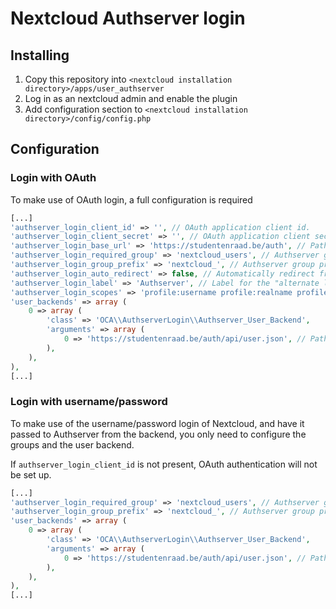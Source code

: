 # Nextcloud Authserver login

## Installing

1. Copy this repository into `<nextcloud installation directory>/apps/user_authserver`
2. Log in as an nextcloud admin and enable the plugin
3. Add configuration section to `<nextcloud installation directory>/config/config.php`

## Configuration

### Login with OAuth

To make use of OAuth login, a full configuration is required

```php
[...]
'authserver_login_client_id' => '', // OAuth application client id. 
'authserver_login_client_secret' => '', // OAuth application client secret
'authserver_login_base_url' => 'https://studentenraad.be/auth', // Path the the authserver installation
'authserver_login_required_group' => 'nextcloud_users', // Authserver group that users have to be member of to be granted access to Nextcloud
'authserver_login_group_prefix' => 'nextcloud_', // Authserver group prefix. All Authserver groups that start with this prefix will be mapped to the corresponding Nextcloud group (without the prefix)
'authserver_login_auto_redirect' => false, // Automatically redirect from the login page to OAuth login (defaults to false)
'authserver_login_label' => 'Authserver', // Label for the "alternate login" button (defaults to "Authserver")
'authserver_login_scopes' => 'profile:username profile:realname profile:email profile:groups' // OAuth scopes to request (defaults to 'profile:username profile:realname profile:email profile:groups')
'user_backends' => array (
    0 => array (
        'class' => 'OCA\\AuthserverLogin\\Authserver_User_Backend',
        'arguments' => array (
            0 => 'https://studentenraad.be/auth/api/user.json', // Path to authserver /api/user.json
        ),
    ),
),
[...]
```

### Login with username/password

To make use of the username/password login of Nextcloud, and have it passed to Authserver from the backend,
you only need to configure the groups and the user backend.

If `authserver_login_client_id` is not present, OAuth authentication will not be set up.


```php
[...]
'authserver_login_required_group' => 'nextcloud_users', // Authserver group that users have to be member of to be granted access to OwnCloud
'authserver_login_group_prefix' => 'nextcloud_', // Authserver group prefix. All Authserver groups that start with this prefix will be mapped to the corresponding OwnCloud group (without the prefix)
'user_backends' => array (
    0 => array (
        'class' => 'OCA\\AuthserverLogin\\Authserver_User_Backend',
        'arguments' => array (
            0 => 'https://studentenraad.be/auth/api/user.json', // Path to authserver /api/user.json
        ),
    ),
),
[...]
```